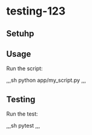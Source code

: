 # testing-123

## Setuhp

## Usage

Run the script:

,,,sh
python app/my_script.py
,,,

## Testing

Run the test:

,,,sh
pytest
,,,
